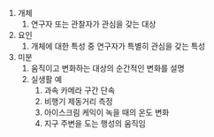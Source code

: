 1. 개체
   1. 연구자 또는 관찰자가 관심을 갖는 대상
2. 요인 
   1. 개체에 대한 특성 중 연구자가 특별히 관심을 갖는 특성
3. 미분
   1. 움직이고 변화하는 대상의 순간적인 변화를 설명
   2. 실생활 예
      1. 과속 카메라 구간 단속
      2. 비행기 제동거리 측정
      3. 아이스크림 케익이 녹을 때의 온도 변화
      4. 지구 주변을 도는 행성의 움직임
